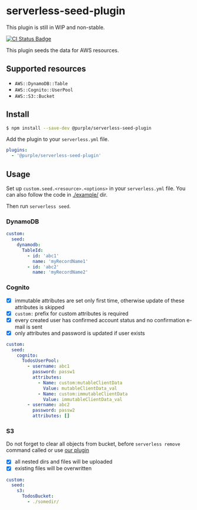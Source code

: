 # serverless-seed-plugin

This plugin is still in WIP and non-stable.

[![CI Status Badge](https://circleci.com/gh/purple-technology/serverless-seed-plugin.svg?style=svg)](https://github.com/purple-technology/serverless-seed-plugin)

This plugin seeds the data for AWS resources.

## Supported resources

- `AWS::DynamoDB::Table`
- `AWS::Cognito::UserPool`
- `AWS::S3::Bucket`

## Install

```sh
$ npm install --save-dev @purple/serverless-seed-plugin
```

Add the plugin to your `serverless.yml` file.

```yml
plugins:
  - '@purple/serverless-seed-plugin'
```

## Usage

Set up `custom.seed.<resource>.<options>` in your `serverless.yml` file. You can also follow the code in [./example/](./example) dir.

Then run `serverless seed`.

### DynamoDB

```yml
custom:
  seed:
    dynamodb:
      TableId:
        - id: 'abc1'
          name: 'myRecordName1'
        - id: 'abc2'
          name: 'myRecordName2'
```

### Cognito

- [x] immutable attributes are set only first time, otherwise update of these attributes is skipped
- [x] `custom:` prefix for custom attributes is required
- [x] every created user has confirmed account status and no confirmation e-mail is sent
- [x] only attributes and password is updated if user exists

```yml
custom:
  seed:
    cognito:
      TodosUserPool:
        - username: abc1
          password: passw1
          attributes:
            - Name: custom:mutableClientData
              Value: mutableClientData_val
            - Name: custom:immutableClientData
              Value: immutableClientData_val
        - username: abc2
          password: passw2
          attributes: []
```

### S3

Do not forget to clear all objects from bucket, before `serverless remove` command called or use [our plugin](https://github.com/purple-technology/serverless-s3-remover)

- [x] all nested dirs and files will be uploaded
- [x] existing files will be overwritten

```yml
custom:
  seed:
    s3:
      TodosBucket:
        - ./somedir/
```
